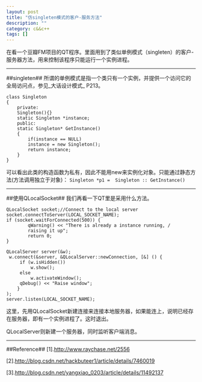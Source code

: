 ```yaml
---
layout: post
title: "仿singleten模式的客户-服务方法"
description: ""
category: c&&c++
tags: []
---
```


在看一个豆瓣FM项目的QT程序。里面用到了类似单例模式（singleten）的客户-服务器方法，用来控制该程序只能运行一个实例进程。

------------------------------------------------
##singleten##
所谓的单例模式是指一个类只有一个实例，并提供一个访问它的全局访问点，参见_大话设计模式_ P213。

```
class Singleton
{
    private:
    Singleton(){}
    static Singleton *instance;
    public:
    static Singleton* GetInstance()
    {
        if(instance == NULL)
        instance = new Singleton();
        return instance;
    }
}
```

可以看出此类的构造函数为私有，因此不能用new来实例化对象。只能通过静态方法(方法调用独立于对象)：
` Singleton *p1 =  Singleton :: GetInstance() `

------------------------------------------------
##使用QLocalSocket##
我们再看一下QT里是采用什么方法。

```
QLocalSocket socket;//Connect to the local server
socket.connectToServer(LOCAL_SOCKET_NAME);
if (socket.waitForConnected(500)) {
        qWarning() << "There is already a instance running, /
        raising it up";
        return 0;
}

QLocalServer server(&w);
 w.connect(&server, &QLocalServer::newConnection, [&] () {
     if (w.isHidden())
         w.show();
     else
         w.activateWindow();
     qDebug() << "Raise window";
    }
);
server.listen(LOCAL_SOCKET_NAME);

```

这里，先用QLocalSocket新建连接来连接本地服务器，如果能连上，说明已经存在服务器，即有一个实例进程了。这时退出。

QLocalServer则新建一个服务器，同时监听客户端消息。

------------------------------------------------------------------------
##Reference##
[1].http://www.raychase.net/2556

[2].http://blog.csdn.net/hackbuteer1/article/details/7460019

[3].http://blog.csdn.net/yangxiao_0203/article/details/11492137
